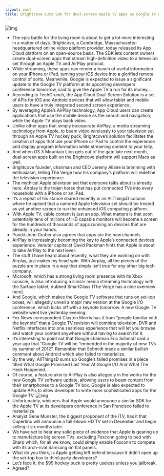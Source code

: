 ```yaml
---
layout: post
title: Brightcove outs SDK for dual-screen Apple TV apps as Google TV update looms
---
```

![img](http://media.idownloadblog.com/wp-content/uploads/2012/06/Brightcove-dual-screen-plaform.jpg)
* The epic battle for the living room is about to get a lot more interesting in a matter of days. Brightcove, a Cambridge, Massachusetts-headquartered online video platform provider, today released its App Cloud platform on an open-source basis. The SDK lets content owners create dual-screen apps that stream high-definition video to a television set through an Apple TV and AirPlay protocol.
* While streaming, these apps can render a bunch of useful information on your iPhone or iPad, turning your iOS device into a glorified remote control of sorts. Meanwhile, Google is expected to issue a significant update to the Google TV platform at its upcoming developers conference tomorrow, said to give the Apple TV a run for its money…
* According to TechCrunch, the App Cloud Dual-Screen Solution is a set of APIs for iOS and Android devices that will allow tablet and mobile users to have a truly integrated second screen experience.
* By leveraging Apple’s AirPlay technology, App Cloud users can create applications that use the mobile device as the search and navigation, while the Apple TV plays back video.
* Unlike other apps that simply incorporate AirPlay, a media streaming technology from Apple, to beam video wirelessly to your television set through an Apple TV hockey puck, Brightcove’s solution facilitates the creation of apps that use your iPhone or iPad to control the experience and display program information while streaming content to your telly.
* And when OS X Mountain Lion gets out of the gate late next month, dual-screen apps built on the Brightcove platform will support Macs as well.
* Brightcove founder, chairman and CEO Jeremy Allaire is brimming with enthusiasm, telling The Verge how his company’s platform will redefine the television experience:
* The mythical Apple television set that everyone talks about is already here. Airplay is the trojan horse that has put connected TVs into every household with a iPhone or an iPad.
* It’s a repeat of his stance shared recently in an AllThingsD column where he opined that a rumored Apple television set should be treated as yet another screen to run the enhanced iOS computing platform.
* With Apple TV, cable content is just an app. What matters is that soon potentially tens of millions of HD capable monitors will become a screen for the hundreds of thousands of apps running on devices that are already in your hands.
* Pundit John Gruber also agrees that apps are the new channels.
* AirPlay is increasingly becoming the key to Apple’s connected devices experience. Venuter capitalist David Packman hints that Apple is about to take AirPlay to the next level:
* The stuff I have heard about recently, what they are working on with Airplay, just makes my head spin. With Airplay, all the pieces of the puzzle are in place in a way that simply isn’t true for any other big tech company.
* Microsoft, which has a strong living room presence with its Xbox console, is also introducing a similar media streaming technology with the Surface tablet, dubbed SmartGlass (The Verge has a nice overview here).
* And Google, which makes the Google TV software that runs on set-top boxes, will allegedly unveil a major new version at the Google I/O conference, which kicks off with a keynote tomorrow. A new Google TV website went live yesterday evening.
* Fox News corespondent Clayton Morris has it from “people familiar with the keynote” that a Google TV revision will combine television, DVR and Netflix interfaces into one seamless experience that will let you browse and watch your content anywhere without having to search for it.
* It’s interesting to point out that Google chairman Eric Schmidt said a year ago that “Google TV will be “embedded in the majority of new TVs by summer of 2012”. Remember that Schmidt made a similar bullish comment about Android which also failed to materialize.
* By the way, AllThingsD sums up Google’s failed promises in a piece titled What Google Promised Last Year At Google I/O And What The Heck Happened.
* Of course, a feature akin to AirPlay is also allegedly in the works for the new Google TV software update, allowing users to beam content from their smartphones to a Google TV box. Google is also expected to update APIs to allow developer to write more sophisticated apps for the Google TV.
![img](http://media.idownloadblog.com/wp-content/uploads/2012/05/iTV-on-wall-mockup.jpeg)
* Unfortunately, whispers that Apple would announce a similar SDK for the Apple TV at its developers conference in San Francisco failed to materialize.
* Analyst Gene Munster, the biggest proponent of the iTV, has it that Cupertino will announce a full-blown HD TV set in December and begin selling it six months later.
* We have yet to hear any solid piece of evidence that Apple is gearing up to manufacture big screen TVs, excluding Foxconn going to bed with Sharp which, for all we know, could simply enable Foxconn to compete with its arch-rival Samsung on flat panels.
* What do you think, is Apple getting left behind because it didn’t open up the set-top box to third-party developers?
* Let’s face it, the $99 hockey puck is pretty useless unless you jailbreak.
* Agreed?

